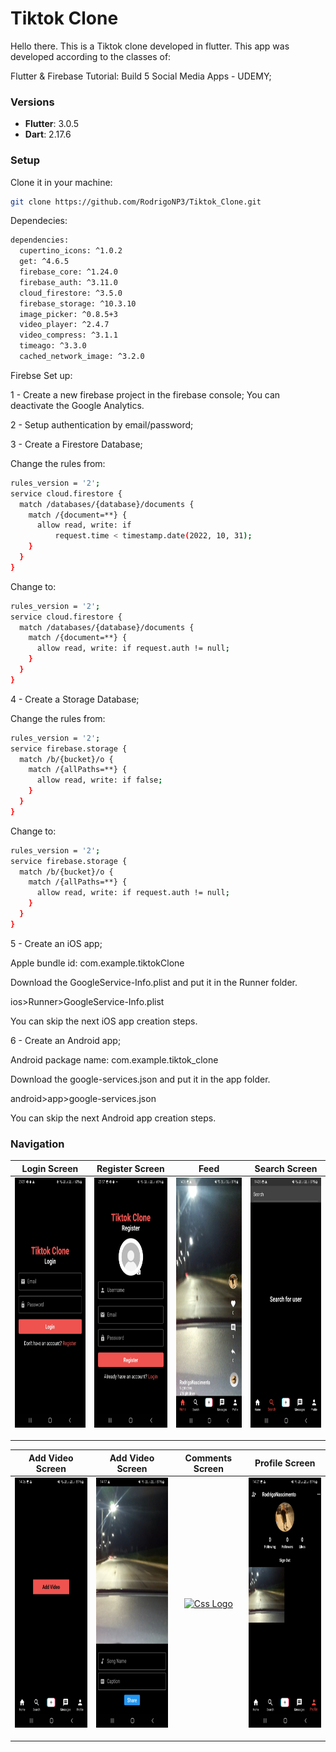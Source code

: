 # Tiktok Clone

Hello there.
This is a Tiktok clone developed in flutter.
This app was developed according to the classes of:

Flutter & Firebase Tutorial: Build 5 Social Media Apps - UDEMY;

### Versions

- **Flutter**: 3.0.5
- **Dart**: 2.17.6

### Setup

Clone it in your machine:
```bash
git clone https://github.com/RodrigoNP3/Tiktok_Clone.git
```

Dependecies:

```bash
dependencies:
  cupertino_icons: ^1.0.2
  get: ^4.6.5
  firebase_core: ^1.24.0
  firebase_auth: ^3.11.0
  cloud_firestore: ^3.5.0
  firebase_storage: ^10.3.10
  image_picker: ^0.8.5+3
  video_player: ^2.4.7
  video_compress: ^3.1.1
  timeago: ^3.3.0
  cached_network_image: ^3.2.0
```

Firebse Set up:

1 - Create a new firebase project in the firebase console;
You can deactivate the Google Analytics.

2 - Setup authentication by email/password;

3 - Create a Firestore Database;

Change the rules from:

```bash
rules_version = '2';
service cloud.firestore {
  match /databases/{database}/documents {
    match /{document=**} {
      allow read, write: if
          request.time < timestamp.date(2022, 10, 31);
    }
  }
}
```

Change to:

```bash
rules_version = '2';
service cloud.firestore {
  match /databases/{database}/documents {
    match /{document=**} {
      allow read, write: if request.auth != null;
    }
  }
}
```

4 - Create a Storage Database;

Change the rules from:

```bash
rules_version = '2';
service firebase.storage {
  match /b/{bucket}/o {
    match /{allPaths=**} {
      allow read, write: if false;
    }
  }
}
```

Change to:

```bash
rules_version = '2';
service firebase.storage {
  match /b/{bucket}/o {
    match /{allPaths=**} {
      allow read, write: if request.auth != null;
    }
  }
}
```

5 - Create an iOS app;

Apple bundle id:
com.example.tiktokClone

Download the GoogleService-Info.plist and put it in the Runner folder.

ios>Runner>GoogleService-Info.plist

You can skip the next iOS app creation steps.

6 - Create an Android app;

Android package name:
com.example.tiktok_clone

Download the google-services.json and put it in the app folder.

android>app>google-services.json

You can skip the next Android app creation steps.

### Navigation


<table>
<thead>
<tr>
<th align="center">Login Screen</th>
<th align="center">Register Screen</th>
<th align="center">Feed</th>
<th align="center">Search Screen</th>



</tr>
</thead>
<tbody>
<tr>
  
<td align="center">
  <a target="_blank" rel="" href="images/Login_screen.jpg">
        <img src="images/Login_screen.jpg" alt="Css Logo" with="200" height="400"/>

  </a></td>
  
<td align="center">
  <a target="_blank" rel="" href="images/Register_screen.jpg">
        <img src="images/Register_screen.jpg" alt="Css Logo" with="200" height="400"/>

  </a></td>
  
 <td align="center">
  <a target="_blank" rel="" href="images/Feed_screen.jpg">
        <img src="images/Feed_screen.jpg" alt="Css Logo" with="200" height="400"/>

  </a></td>
  
 <td align="center">
  <a target="_blank" rel="" href="images/search_user_screen.jpg">
        <img src="images/search_user_screen.jpg" alt="Css Logo" with="200" height="400"/>

  </a></td>

  

<table>
<thead>
<tr>
<th align="center">Add Video Screen</th>
<th align="center">Add Video Screen</th>
<th align="center">Comments Screen</th>
<th align="center">Profile Screen</th>



</tr>
</thead>
<tbody>
<tr>
  
<td align="center">
  <a target="_blank" rel="" href="images/add_video_screen 02.jpg">
        <img src="images/add_video_screen 02.jpg" alt="Css Logo" with="200" height="400"/>

  </a></td>
  
<td align="center">
  <a target="_blank" rel="" href="images/Add_video_screen.jpg">
        <img src="images/Add_video_screen.jpg" alt="Css Logo" with="200" height="400"/>

  </a></td>
  
 <td align="center">
  <a target="_blank" rel="" href="images/comments_screen.jpg.jpg">
        <img src="images/comments_screen.jpg.jpg" alt="Css Logo" with="200" height="400"/>

  </a></td>
  
 <td align="center">
  <a target="_blank" rel="" href="images/Profile_screen.jpg">
        <img src="images/Profile_screen.jpg" alt="Css Logo" with="200" height="400"/>

  </a></td>